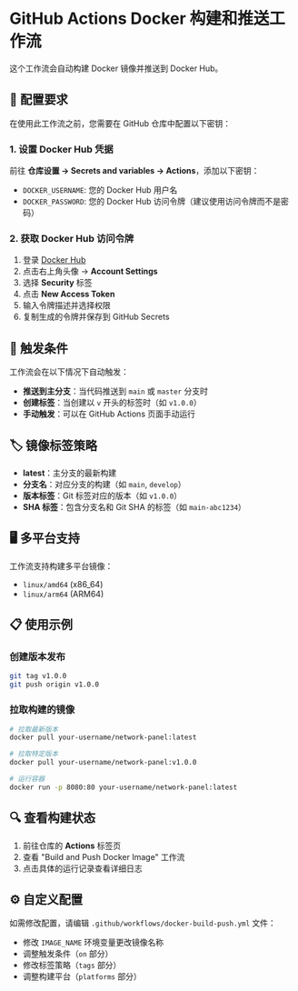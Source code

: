 # GitHub Actions Docker 构建和推送工作流

这个工作流会自动构建 Docker 镜像并推送到 Docker Hub。

## 🔧 配置要求

在使用此工作流之前，您需要在 GitHub 仓库中配置以下密钥：

### 1. 设置 Docker Hub 凭据

前往 **仓库设置 → Secrets and variables → Actions**，添加以下密钥：

- `DOCKER_USERNAME`: 您的 Docker Hub 用户名
- `DOCKER_PASSWORD`: 您的 Docker Hub 访问令牌（建议使用访问令牌而不是密码）

### 2. 获取 Docker Hub 访问令牌

1. 登录 [Docker Hub](https://hub.docker.com/)
2. 点击右上角头像 → **Account Settings**
3. 选择 **Security** 标签
4. 点击 **New Access Token**
5. 输入令牌描述并选择权限
6. 复制生成的令牌并保存到 GitHub Secrets

## 🚀 触发条件

工作流会在以下情况下自动触发：

- **推送到主分支**：当代码推送到 `main` 或 `master` 分支时
- **创建标签**：当创建以 `v` 开头的标签时（如 `v1.0.0`）
- **手动触发**：可以在 GitHub Actions 页面手动运行

## 🏷️ 镜像标签策略

- **latest**：主分支的最新构建
- **分支名**：对应分支的构建（如 `main`, `develop`）
- **版本标签**：Git 标签对应的版本（如 `v1.0.0`）
- **SHA 标签**：包含分支名和 Git SHA 的标签（如 `main-abc1234`）

## 🖥️ 多平台支持

工作流支持构建多平台镜像：
- `linux/amd64` (x86_64)
- `linux/arm64` (ARM64)

## 📋 使用示例

### 创建版本发布
```bash
git tag v1.0.0
git push origin v1.0.0
```

### 拉取构建的镜像
```bash
# 拉取最新版本
docker pull your-username/network-panel:latest

# 拉取特定版本
docker pull your-username/network-panel:v1.0.0

# 运行容器
docker run -p 8080:80 your-username/network-panel:latest
```

## 🔍 查看构建状态

1. 前往仓库的 **Actions** 标签页
2. 查看 "Build and Push Docker Image" 工作流
3. 点击具体的运行记录查看详细日志

## ⚙️ 自定义配置

如需修改配置，请编辑 `.github/workflows/docker-build-push.yml` 文件：

- 修改 `IMAGE_NAME` 环境变量更改镜像名称
- 调整触发条件（`on` 部分）
- 修改标签策略（`tags` 部分）
- 调整构建平台（`platforms` 部分） 